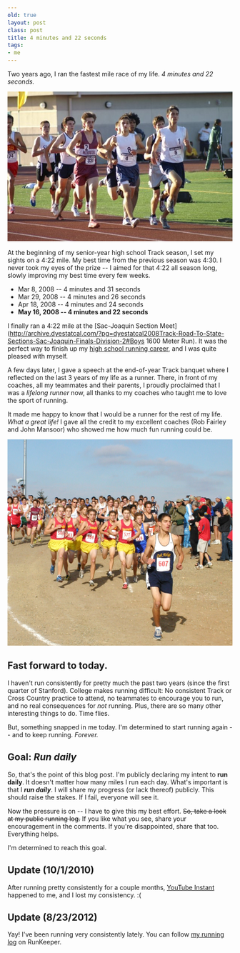 ```yaml
---
old: true
layout: post
class: post
title: 4 minutes and 22 seconds
tags:
- me
---
```


Two years ago, I ran the fastest mile race of my life. *4 minutes and 22 seconds.*

![Feross running](/images/feross-running.jpg)

At the beginning of my senior-year high school Track season, I set my sights on a 4:22 mile. My best time from the previous season was 4:30. I never took my eyes of the prize -- I aimed for that 4:22 all season long, slowly improving my best time every few weeks.

- Mar 8, 2008 -- 4 minutes and 31 seconds
- Mar 29, 2008 -- 4 minutes and 26 seconds
- Apr 18, 2008 -- 4 minutes and 24 seconds
- **May 16, 2008 -- 4 minutes and 22 seconds**

I finally ran a 4:22 mile at the [Sac-Joaquin Section Meet](http://archive.dyestatcal.com/?pg=dyestatcal2008Track-Road-To-State-Sections-Sac-Joaquin-Finals-Division-2#Boys 1600 Meter Run). It was the perfect way to finish up my [high school running career](http://www.athletic.net/TrackAndField/Athlete.aspx?AID=83342), and I was quite pleased with myself.

A few days later, I gave a speech at the end-of-year Track banquet where I reflected on the last 3 years of my life as a runner. There, in front of my coaches, all my teammates and their parents, I proudly proclaimed that I was a *lifelong runner* now, all thanks to my coaches who taught me to love the sport of running.

It made me happy to know that I would be a runner for the rest of my life. *What a great life!* I gave all the credit to my excellent coaches (Rob Fairley and John Mansoor) who showed me how much fun running could be.

![Feross in 1st place](/images/feross-pwning-noobs-in-xc.jpg)

## Fast forward to today.

I haven't run consistently for pretty much the past two years (since the first quarter of Stanford). College makes running difficult: No consistent Track or Cross Country practice to attend, no teammates to encourage you to run, and no real consequences for *not* running. Plus, there are so many other interesting things to do. Time flies.

But, something snapped in me today. I'm determined to start running again -- and to keep running. *Forever.*

## Goal: *Run daily*

So, that's the point of this blog post. I'm publicly declaring my intent to **run daily**. It doesn't matter how many miles I run each day. What's important is that I ***run daily***. I will share my progress (or lack thereof) publicly. This should raise the stakes. If I fail, everyone will see it.

Now the pressure is on -- I have to give this my best effort. <del datetime="2011-02-22T10:17:20+00:00">So, take a look at my public running log.</del> If you like what you see, share your encouragement in the comments. If you're disappointed, share that too. Everything helps.

I'm determined to reach this goal.

## Update (10/1/2010)

After running pretty consistently for a couple months, [YouTube Instant](/youtube-instant-media-frenzy/) happened to me, and I lost my consistency. :(

## Update (8/23/2012)

Yay! I've been running very consistently lately. You can follow [my running log](http://runkeeper.com/user/feross/activity/) on RunKeeper.
